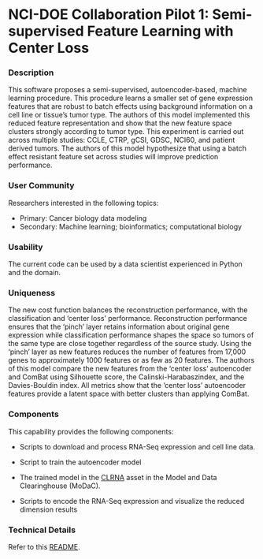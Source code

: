 # NCI-DOE Collaboration Pilot 1: Semi-supervised Feature Learning with Center Loss

### Description
This software proposes a semi-supervised, autoencoder-based, machine learning procedure. This procedure learns a smaller set of gene expression features that are robust to batch effects using background information on a cell line or tissue’s tumor type. The authors of this model implemented this reduced feature representation and show that the new feature space clusters strongly according to tumor type. This experiment is carried out across multiple studies: CCLE, CTRP, gCSI, GDSC, NCI60, and patient derived tumors. The authors of this model hypothesize that using a batch effect resistant feature set across studies will improve prediction performance.

### User Community
Researchers interested in the following topics:
* Primary: Cancer biology data modeling
* Secondary: Machine learning; bioinformatics; computational biology

### Usability
The current code can be used by a data scientist experienced in Python and the domain.

### Uniqueness
The new cost function balances the reconstruction performance, with the classification and ‘center loss’ performance. Reconstruction performance ensures that the ‘pinch’ layer retains information about original gene expression while classification performance shapes the space so tumors of the same type are close together regardless of the source study. Using the ‘pinch’ layer as new features reduces the number of features from 17,000 genes to approximately 1000 features or as few as 20 features. The authors of this model compare the new features from the ‘center loss’ autoencoder and ComBat using Silhouette score, the Calinski-Harabaszindex, and the Davies-Bouldin index. All metrics show that the ‘center loss’ autoencoder features provide a latent space with better clusters than applying ComBat.

### Components
This capability provides the following components:

* Scripts to download and process RNA-Seq expression and cell line data. 
* Script to train the autoencoder model

* The trained model in the [CLRNA](https://modac.cancer.gov/searchTab?dme_data_id=NCI-DME-MS01-9815585) asset in the Model and Data Clearinghouse (MoDaC).

* Scripts to encode the RNA-Seq expression and visualize the reduced dimension results 



### Technical Details
Refer to this [README](./src/README.md).

